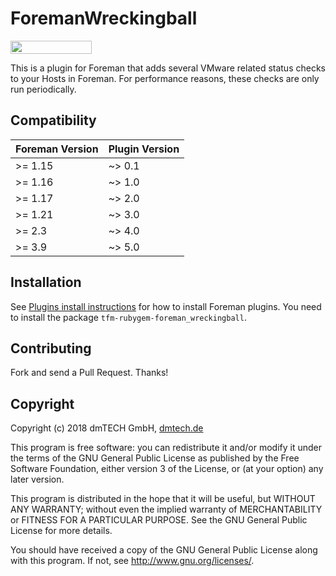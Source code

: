 # ForemanWreckingball

[<img src="https://opensourcelogos.aws.dmtech.cloud/dmTECH_opensource_logo%401x.svg" height="21" width="130">](https://www.dmtech.de/)

This is a plugin for Foreman that adds several VMware related status checks to your Hosts in Foreman. For performance reasons, these checks are only run periodically.

## Compatibility

| Foreman Version | Plugin Version |
| --------------- | -------------- |
| >= 1.15         | ~> 0.1         |
| >= 1.16         | ~> 1.0         |
| >= 1.17         | ~> 2.0         |
| >= 1.21         | ~> 3.0         |
| >= 2.3          | ~> 4.0         |
| >= 3.9          | ~> 5.0         |

## Installation

See [Plugins install instructions](https://theforeman.org/plugins/)
for how to install Foreman plugins.
You need to install the package `tfm-rubygem-foreman_wreckingball`.

## Contributing

Fork and send a Pull Request. Thanks!

## Copyright

Copyright (c) 2018 dmTECH GmbH, [dmtech.de](https://www.dmtech.de/)

This program is free software: you can redistribute it and/or modify
it under the terms of the GNU General Public License as published by
the Free Software Foundation, either version 3 of the License, or
(at your option) any later version.

This program is distributed in the hope that it will be useful,
but WITHOUT ANY WARRANTY; without even the implied warranty of
MERCHANTABILITY or FITNESS FOR A PARTICULAR PURPOSE.  See the
GNU General Public License for more details.

You should have received a copy of the GNU General Public License
along with this program.  If not, see <http://www.gnu.org/licenses/>.

